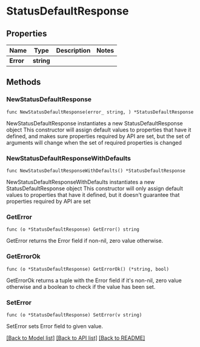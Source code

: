 # StatusDefaultResponse

## Properties

Name | Type | Description | Notes
------------ | ------------- | ------------- | -------------
**Error** | **string** |  | 

## Methods

### NewStatusDefaultResponse

`func NewStatusDefaultResponse(error_ string, ) *StatusDefaultResponse`

NewStatusDefaultResponse instantiates a new StatusDefaultResponse object
This constructor will assign default values to properties that have it defined,
and makes sure properties required by API are set, but the set of arguments
will change when the set of required properties is changed

### NewStatusDefaultResponseWithDefaults

`func NewStatusDefaultResponseWithDefaults() *StatusDefaultResponse`

NewStatusDefaultResponseWithDefaults instantiates a new StatusDefaultResponse object
This constructor will only assign default values to properties that have it defined,
but it doesn't guarantee that properties required by API are set

### GetError

`func (o *StatusDefaultResponse) GetError() string`

GetError returns the Error field if non-nil, zero value otherwise.

### GetErrorOk

`func (o *StatusDefaultResponse) GetErrorOk() (*string, bool)`

GetErrorOk returns a tuple with the Error field if it's non-nil, zero value otherwise
and a boolean to check if the value has been set.

### SetError

`func (o *StatusDefaultResponse) SetError(v string)`

SetError sets Error field to given value.



[[Back to Model list]](../README.md#documentation-for-models) [[Back to API list]](../README.md#documentation-for-api-endpoints) [[Back to README]](../README.md)



